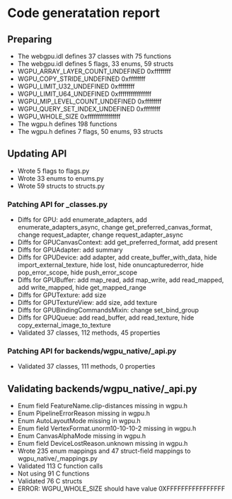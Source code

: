 # Code generatation report
## Preparing
* The webgpu.idl defines 37 classes with 75 functions
* The webgpu.idl defines 5 flags, 33 enums, 59 structs
* WGPU_ARRAY_LAYER_COUNT_UNDEFINED 0xffffffff
* WGPU_COPY_STRIDE_UNDEFINED 0xffffffff
* WGPU_LIMIT_U32_UNDEFINED 0xffffffff
* WGPU_LIMIT_U64_UNDEFINED 0xffffffffffffffff
* WGPU_MIP_LEVEL_COUNT_UNDEFINED 0xffffffff
* WGPU_QUERY_SET_INDEX_UNDEFINED 0xffffffff
* WGPU_WHOLE_SIZE 0xffffffffffffffff
* The wgpu.h defines 198 functions
* The wgpu.h defines 7 flags, 50 enums, 93 structs
## Updating API
* Wrote 5 flags to flags.py
* Wrote 33 enums to enums.py
* Wrote 59 structs to structs.py
### Patching API for _classes.py
* Diffs for GPU: add enumerate_adapters, add enumerate_adapters_async, change get_preferred_canvas_format, change request_adapter, change request_adapter_async
* Diffs for GPUCanvasContext: add get_preferred_format, add present
* Diffs for GPUAdapter: add summary
* Diffs for GPUDevice: add adapter, add create_buffer_with_data, hide import_external_texture, hide lost, hide onuncapturederror, hide pop_error_scope, hide push_error_scope
* Diffs for GPUBuffer: add map_read, add map_write, add read_mapped, add write_mapped, hide get_mapped_range
* Diffs for GPUTexture: add size
* Diffs for GPUTextureView: add size, add texture
* Diffs for GPUBindingCommandsMixin: change set_bind_group
* Diffs for GPUQueue: add read_buffer, add read_texture, hide copy_external_image_to_texture
* Validated 37 classes, 112 methods, 45 properties
### Patching API for backends/wgpu_native/_api.py
* Validated 37 classes, 111 methods, 0 properties
## Validating backends/wgpu_native/_api.py
* Enum field FeatureName.clip-distances missing in wgpu.h
* Enum PipelineErrorReason missing in wgpu.h
* Enum AutoLayoutMode missing in wgpu.h
* Enum field VertexFormat.unorm10-10-10-2 missing in wgpu.h
* Enum CanvasAlphaMode missing in wgpu.h
* Enum field DeviceLostReason.unknown missing in wgpu.h
* Wrote 235 enum mappings and 47 struct-field mappings to wgpu_native/_mappings.py
* Validated 113 C function calls
* Not using 91 C functions
* Validated 76 C structs
* ERROR: WGPU_WHOLE_SIZE should have value 0XFFFFFFFFFFFFFFFF
